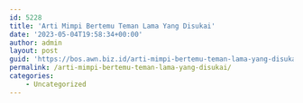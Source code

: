 ```yaml
---
id: 5228
title: 'Arti Mimpi Bertemu Teman Lama Yang Disukai'
date: '2023-05-04T19:58:34+00:00'
author: admin
layout: post
guid: 'https://bos.awn.biz.id/arti-mimpi-bertemu-teman-lama-yang-disukai/'
permalink: /arti-mimpi-bertemu-teman-lama-yang-disukai/
categories:
    - Uncategorized
---
```



